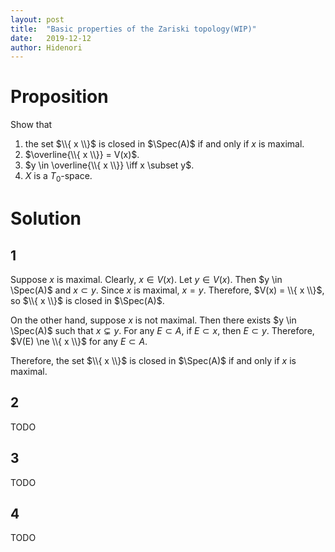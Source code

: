 ```yaml
---
layout: post
title:  "Basic properties of the Zariski topology(WIP)"
date:   2019-12-12
author: Hidenori
---
```


# Proposition
Show that
1. the set $\\{ x \\}$ is closed in $\Spec(A)$ if and only if $x$ is maximal.
1. $\overline{\\{ x \\}} = V(x)$.
1. $y \in \overline{\\{ x \\}} \iff x \subset y$.
1. $X$ is a $T_0$-space.

# Solution
## 1
Suppose $x$ is maximal.
Clearly, $x \in V(x)$.
Let $y \in V(x)$.
Then $y \in \Spec(A)$ and $x \subset y$.
Since $x$ is maximal, $x = y$.
Therefore, $V(x) = \\{ x \\}$, so $\\{ x \\}$ is closed in $\Spec(A)$.

On the other hand, suppose $x$ is not maximal.
Then there exists $y \in \Spec(A)$ such that $x \subsetneq y$.
For any $E \subset A$, if $E \subset x$, then $E \subset y$.
Therefore, $V(E) \ne \\{ x \\}$ for any $E \subset A$.

Therefore, the set $\\{ x \\}$ is closed in $\Spec(A)$ if and only if $x$ is maximal.
## 2
TODO
## 3
TODO
## 4
TODO
